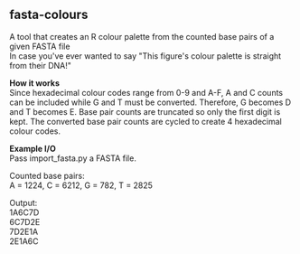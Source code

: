 ## fasta-colours
A tool that creates an R colour palette from the counted base pairs of a given FASTA file  
In case you've ever wanted to say "This figure's colour palette is straight from their DNA!"  
  
**How it works**  
Since hexadecimal colour codes range from 0-9 and A-F, A and C counts can be included while G and T must be converted. Therefore, G becomes D and T becomes E. Base pair counts are truncated so only the first digit is kept. The converted base pair counts are cycled to create 4 hexadecimal colour codes.  

**Example I/O**  
Pass import_fasta.py a FASTA file.  
  
Counted base pairs:  
A = 1224, C = 6212, G = 782, T = 2825  
  
Output:  
1A6C7D  
6C7D2E  
7D2E1A  
2E1A6C  
